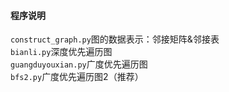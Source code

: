 #### 程序说明
`construct_graph.py`图的数据表示：邻接矩阵&邻接表<br>
`bianli.py`深度优先遍历图<br>
`guangduyouxian.py`广度优先遍历图<br>
`bfs2.py`广度优先遍历图2（推荐）<br>
